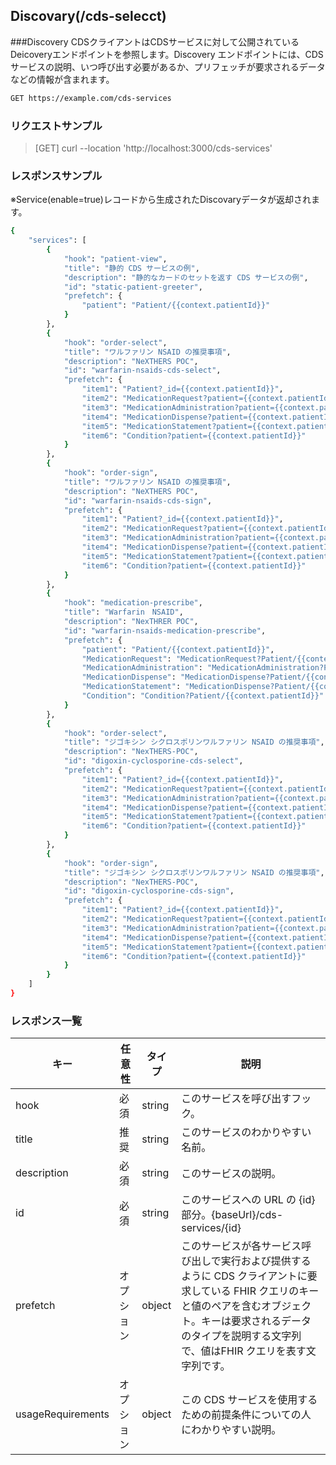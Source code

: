 ## Discovary(/cds-selecct)
###Discovery
CDSクライアントはCDSサービスに対して公開されているDeicoveryエンドポイントを参照します。Discovery エンドポイントには、CDS サービスの説明、いつ呼び出す必要があるか、プリフェッチが要求されるデータなどの情報が含まれます。
```bash
GET https://example.com/cds-services
```
### リクエストサンプル
>[GET] curl --location 'http://localhost:3000/cds-services'

### レスポンスサンプル

※Service(enable=true)レコードから生成されたDiscovaryデータが返却されます。

```bash
{
    "services": [
        {
            "hook": "patient-view",
            "title": "静的 CDS サービスの例",
            "description": "静的なカードのセットを返す CDS サービスの例",
            "id": "static-patient-greeter",
            "prefetch": {
                "patient": "Patient/{{context.patientId}}"
            }
        },
        {
            "hook": "order-select",
            "title": "ワルファリン NSAID の推奨事項",
            "description": "NeXTHERS POC",
            "id": "warfarin-nsaids-cds-select",
            "prefetch": {
                "item1": "Patient?_id={{context.patientId}}",
                "item2": "MedicationRequest?patient={{context.patientId}}&authoredon={{datetime}}",
                "item3": "MedicationAdministration?patient={{context.patientId}}&effective-time={{datetime}}",
                "item4": "MedicationDispense?patient={{context.patientId}}&whenhandedover={{datetime}}",
                "item5": "MedicationStatement?patient={{context.patientId}}&effective={{datetime}}",
                "item6": "Condition?patient={{context.patientId}}"
            }
        },
        {
            "hook": "order-sign",
            "title": "ワルファリン NSAID の推奨事項",
            "description": "NeXTHERS POC",
            "id": "warfarin-nsaids-cds-sign",
            "prefetch": {
                "item1": "Patient?_id={{context.patientId}}",
                "item2": "MedicationRequest?patient={{context.patientId}}&authoredon={{datetime}}",
                "item3": "MedicationAdministration?patient={{context.patientId}}&effective-time={{datetime}}",
                "item4": "MedicationDispense?patient={{context.patientId}}&whenhandedover={{datetime}}",
                "item5": "MedicationStatement?patient={{context.patientId}}&effective={{datetime}}",
                "item6": "Condition?patient={{context.patientId}}"
            }
        },
        {
            "hook": "medication-prescribe",
            "title": "Warfarin　NSAID",
            "description": "NexTHRER POC",
            "id": "warfarin-nsaids-medication-prescribe",
            "prefetch": {
                "patient": "Patient/{{context.patientId}}",
                "MedicationRequest": "MedicationRequest?Patient/{{context.patientId}}&authoredon/{{datetime}}",
                "MedicationAdministration": "MedicationAdministration?Patient/{{context.patientId}}&effective-time/{{datetime}}",
                "MedicationDispense": "MedicationDispense?Patient/{{context.patientId}}&whenhandedover={{datetime}}",
                "MedicationStatement": "MedicationDispense?Patient/{{context.patientId}}&effective={{datetime}}",
                "Condition": "Condition?Patient/{{context.patientId}}"
            }
        },
        {
            "hook": "order-select",
            "title": "ジゴキシン シクロスポリンワルファリン NSAID の推奨事項",
            "description": "NexTHERS-POC",
            "id": "digoxin-cyclosporine-cds-select",
            "prefetch": {
                "item1": "Patient?_id={{context.patientId}}",
                "item2": "MedicationRequest?patient={{context.patientId}}&authoredon={{datetime}}",
                "item3": "MedicationAdministration?patient={{context.patientId}}&effective-time={{datetime}}",
                "item4": "MedicationDispense?patient={{context.patientId}}&whenhandedover={{datetime}}",
                "item5": "MedicationStatement?patient={{context.patientId}}&effective={{datetime}}",
                "item6": "Condition?patient={{context.patientId}}"
            }
        },
        {
            "hook": "order-sign",
            "title": "ジゴキシン シクロスポリンワルファリン NSAID の推奨事項",
            "description": "NexTHERS-POC",
            "id": "digoxin-cyclosporine-cds-sign",
            "prefetch": {
                "item1": "Patient?_id={{context.patientId}}",
                "item2": "MedicationRequest?patient={{context.patientId}}&authoredon={{datetime}}",
                "item3": "MedicationAdministration?patient={{context.patientId}}&effective-time={{datetime}}",
                "item4": "MedicationDispense?patient={{context.patientId}}&whenhandedover={{datetime}}",
                "item5": "MedicationStatement?patient={{context.patientId}}&effective={{datetime}}",
                "item6": "Condition?patient={{context.patientId}}"
            }
        }
    ]
}
```
### レスポンス一覧
| キー | 任意性 | タイプ | 説明 |
| --- | --- | --- | --- |
| hook | 必須 | string | このサービスを呼び出すフック。 |
| title | 推奨 | string | このサービスのわかりやすい名前。 |
| description | 必須 | string | このサービスの説明。 |
| id | 必須 | string | このサービスへの URL の {id} 部分。{baseUrl}/cds-services/{id} |
| prefetch | オプション | object | このサービスが各サービス呼び出しで実行および提供するように CDS クライアントに要求している FHIR クエリのキーと値のペアを含むオブジェクト。キーは要求されるデータのタイプを説明する文字列で、値はFHIR クエリを表す文字列です。 |
| usageRequirements | オプション | object | この CDS サービスを使用するための前提条件についての人にわかりやすい説明。 |

